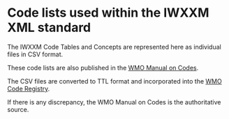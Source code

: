 # Code lists used within the IWXXM XML standard

The IWXXM Code Tables and Concepts are represented here as individual files in CSV format.

These code lists are also published in the [WMO Manual on Codes](https://community.wmo.int/activity-areas/wis/wis-manuals).

The CSV files are converted to TTL format and incorporated into the [WMO Code Registry](https://codes.wmo.int/).

If there is any discrepancy, the WMO Manual on Codes is the authoritative source.
